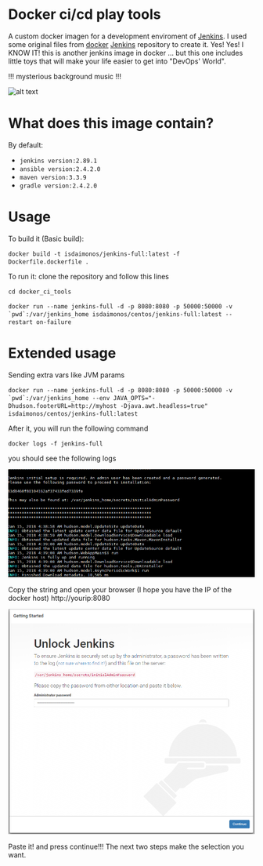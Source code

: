 # Docker ci/cd play tools
A custom docker imagen for a development enviroment of [Jenkins](https://jenkins.io/). I used some original files from  [docker](https://github.com/jenkinsci/docker)  [Jenkins](https://jenkins.io/) repository to create it. Yes! Yes! I KNOW IT! this is another jenkins image in docker ... but this one includes little toys that will make your life easier to get into "DevOps' World".

!!! mysterious background music !!!

![alt text](https://media1.tenor.com/images/d0af1e714dfb82b58847086e8d35314c/tenor.gif?itemid=7256015 "HA HA HA")

# What does this image contain?
By default:
* `jenkins version:2.89.1`
* `ansible version:2.4.2.0`
* `maven version:3.3.9`
* `gradle version:2.4.2.0`

# Usage
To build it (Basic build):
```
docker build -t isdaimonos/jenkins-full:latest -f Dockerfile.dockerfile .
```
To run it:
clone the repository and follow this lines
```
cd docker_ci_tools
```
```
docker run --name jenkins-full -d -p 8080:8080 -p 50000:50000 -v `pwd`:/var/jenkins_home isdaimonos/centos/jenkins-full:latest --restart on-failure
```
# Extended usage
Sending extra vars like JVM params
```
docker run --name jenkins-full -d -p 8080:8080 -p 50000:50000 -v `pwd`:/var/jenkins_home --env JAVA_OPTS="-Dhudson.footerURL=http://myhost -Djava.awt.headless=true" isdaimonos/centos/jenkins-full:latest 
```
After it, you will run the following command

```
docker logs -f jenkins-full
```
you should see the following logs

![alt text](images/jenkins_inital_password.png "jenkins initial password")

Copy the string and open your browser (I hope you have the IP of the docker host) http://yourip:8080

![alt text](images/unlock_jenkins.png "jenkins initial password")

Paste it! and press continue!!! The next two steps make the selection you want.
